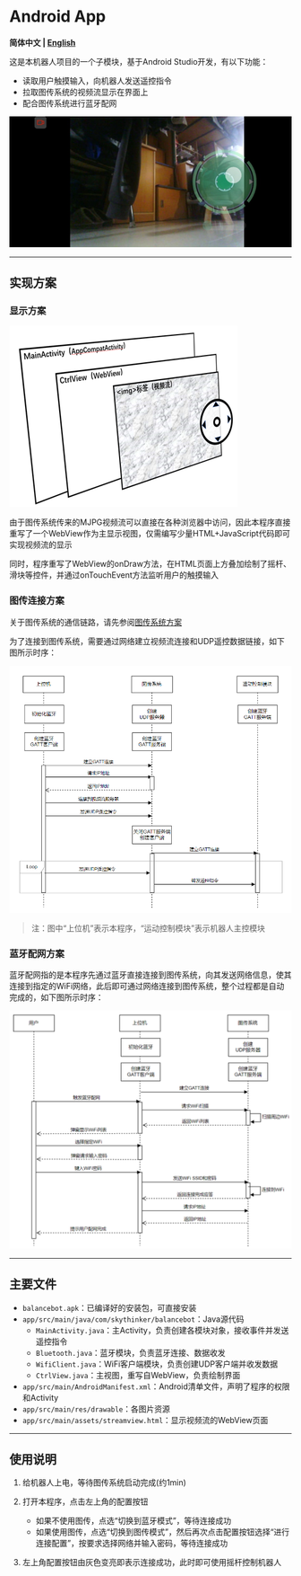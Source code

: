 # Android App

**简体中文 | [English](README_en.md)**

这是本机器人项目的一个子模块，基于Android Studio开发，有以下功能：

- 读取用户触摸输入，向机器人发送遥控指令
- 拉取图传系统的视频流显示在界面上
- 配合图传系统进行蓝牙配网

![界面效果](readme-img/app.png)

---

## 实现方案

### 显示方案

![界面层级](readme-img/view.png)

由于图传系统传来的MJPG视频流可以直接在各种浏览器中访问，因此本程序直接重写了一个WebView作为主显示视图，仅需编写少量HTML+JavaScript代码即可实现视频流的显示

同时，程序重写了WebView的onDraw方法，在HTML页面上方叠加绘制了摇杆、滑块等控件，并通过onTouchEvent方法监听用户的触摸输入

### 图传连接方案

关于图传系统的通信链路，请先参阅[图传系统方案](../linux-fpv/README.md#连接方案)

为了连接到图传系统，需要通过网络建立视频流连接和UDP遥控数据链接，如下图所示时序：

![连接时序](readme-img/connect.png)

> 注：图中“上位机”表示本程序，“运动控制模块”表示机器人主控模块

### 蓝牙配网方案

蓝牙配网指的是本程序先通过蓝牙直接连接到图传系统，向其发送网络信息，使其连接到指定的WiFi网络，此后即可通过网络连接到图传系统，整个过程都是自动完成的，如下图所示时序：

![蓝牙配网时序](readme-img/config.png)

---

## 主要文件

- `balancebot.apk`：已编译好的安装包，可直接安装
- `app/src/main/java/com/skythinker/balancebot`：Java源代码
	- `MainActivity.java`：主Activity，负责创建各模块对象，接收事件并发送遥控指令
	- `Bluetooth.java`：蓝牙模块，负责蓝牙连接、数据收发
	- `WifiClient.java`：WiFi客户端模块，负责创建UDP客户端并收发数据
	- `CtrlView.java`：主视图，重写自WebView，负责绘制界面
- `app/src/main/AndroidManifest.xml`：Android清单文件，声明了程序的权限和Activity
- `app/src/main/res/drawable`：各图片资源
- `app/src/main/assets/streamview.html`：显示视频流的WebView页面

---

## 使用说明

1. 给机器人上电，等待图传系统启动完成(约1min)

2. 打开本程序，点击左上角的配置按钮

	- 如果不使用图传，点选“切换到蓝牙模式”，等待连接成功
	- 如果使用图传，点选“切换到图传模式”，然后再次点击配置按钮选择“进行连接配置”，按要求选择网络并输入密码，等待连接成功

3. 左上角配置按钮由灰色变亮即表示连接成功，此时即可使用摇杆控制机器人
